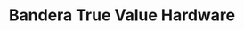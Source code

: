 ---
title: "Bandera True Value Hardware"
url: /bandera/bandera-true-value-hardware/
shop: Eisenwaren
---